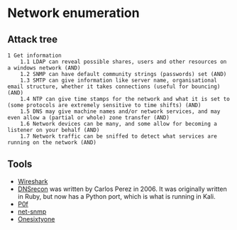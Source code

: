 # Network enumeration

## Attack tree
    1 Get information
        1.1 LDAP can reveal possible shares, users and other resources on a windows network (AND)
        1.2 SNMP can have default community strings (passwords) set (AND)
        1.3 SMTP can give information like server name, organisational email structure, whether it takes connections (useful for bouncing) (AND)
        1.4 NTP can give time stamps for the network and what it is set to (some protocols are extremely sensitive to time shifts) (AND)
        1.5 DNS may give machine names and/or network services, and may even allow a (partial or whole) zone transfer (AND)
        1.6 Network devices can be many, and some allow for becoming a listener on your behalf (AND)
        1.7 Network traffic can be sniffed to detect what services are running on the network (AND)

## Tools

* [Wireshark](https://www.wireshark.org/)
* [DNSrecon](https://github.com/darkoperator/dnsrecon) was written by Carlos Perez in 2006. It was originally written in Ruby, but now has a Python port, which is what is running in Kali. 
* [P0f](https://lcamtuf.coredump.cx/p0f3/)
* [net-snmp](http://www.net-snmp.org/)
* [Onesixtyone](https://www.aldeid.com/wiki/Onesixtyone)

